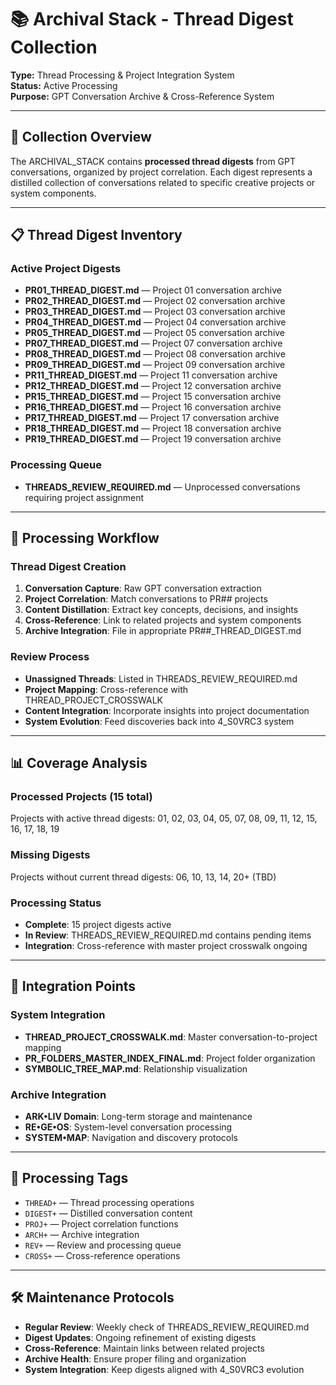 # 📚 Archival Stack - Thread Digest Collection
**Type:** Thread Processing & Project Integration System  
**Status:** Active Processing  
**Purpose:** GPT Conversation Archive & Cross-Reference System

---

## 🎯 Collection Overview
The ARCHIVAL_STACK contains **processed thread digests** from GPT conversations, organized by project correlation. Each digest represents a distilled collection of conversations related to specific creative projects or system components.

---

## 📋 Thread Digest Inventory

### Active Project Digests
- **PR01_THREAD_DIGEST.md** — Project 01 conversation archive
- **PR02_THREAD_DIGEST.md** — Project 02 conversation archive  
- **PR03_THREAD_DIGEST.md** — Project 03 conversation archive
- **PR04_THREAD_DIGEST.md** — Project 04 conversation archive
- **PR05_THREAD_DIGEST.md** — Project 05 conversation archive
- **PR07_THREAD_DIGEST.md** — Project 07 conversation archive
- **PR08_THREAD_DIGEST.md** — Project 08 conversation archive
- **PR09_THREAD_DIGEST.md** — Project 09 conversation archive
- **PR11_THREAD_DIGEST.md** — Project 11 conversation archive
- **PR12_THREAD_DIGEST.md** — Project 12 conversation archive
- **PR15_THREAD_DIGEST.md** — Project 15 conversation archive
- **PR16_THREAD_DIGEST.md** — Project 16 conversation archive
- **PR17_THREAD_DIGEST.md** — Project 17 conversation archive
- **PR18_THREAD_DIGEST.md** — Project 18 conversation archive
- **PR19_THREAD_DIGEST.md** — Project 19 conversation archive

### Processing Queue
- **THREADS_REVIEW_REQUIRED.md** — Unprocessed conversations requiring project assignment

---

## 🔄 Processing Workflow

### Thread Digest Creation
1. **Conversation Capture**: Raw GPT conversation extraction
2. **Project Correlation**: Match conversations to PR## projects
3. **Content Distillation**: Extract key concepts, decisions, and insights
4. **Cross-Reference**: Link to related projects and system components
5. **Archive Integration**: File in appropriate PR##_THREAD_DIGEST.md

### Review Process
- **Unassigned Threads**: Listed in THREADS_REVIEW_REQUIRED.md
- **Project Mapping**: Cross-reference with THREAD_PROJECT_CROSSWALK
- **Content Integration**: Incorporate insights into project documentation
- **System Evolution**: Feed discoveries back into 4_S0VRC3 system

---

## 📊 Coverage Analysis

### Processed Projects (15 total)
Projects with active thread digests: 01, 02, 03, 04, 05, 07, 08, 09, 11, 12, 15, 16, 17, 18, 19

### Missing Digests
Projects without current thread digests: 06, 10, 13, 14, 20+ (TBD)

### Processing Status
- **Complete**: 15 project digests active
- **In Review**: THREADS_REVIEW_REQUIRED.md contains pending items
- **Integration**: Cross-reference with master project crosswalk ongoing

---

## 🔗 Integration Points

### System Integration
- **THREAD_PROJECT_CROSSWALK.md**: Master conversation-to-project mapping
- **PR_FOLDERS_MASTER_INDEX_FINAL.md**: Project folder organization
- **SYMBOLIC_TREE_MAP.md**: Relationship visualization

### Archive Integration  
- **ARK•LIV Domain**: Long-term storage and maintenance
- **RE•GE•OS**: System-level conversation processing
- **SYSTEM•MAP**: Navigation and discovery protocols

---

## 📌 Processing Tags
- `THREAD+` — Thread processing operations
- `DIGEST+` — Distilled conversation content
- `PROJ+` — Project correlation functions
- `ARCH+` — Archive integration
- `REV+` — Review and processing queue
- `CROSS+` — Cross-reference operations

---

## 🛠️ Maintenance Protocols
- **Regular Review**: Weekly check of THREADS_REVIEW_REQUIRED.md
- **Digest Updates**: Ongoing refinement of existing digests
- **Cross-Reference**: Maintain links between related projects
- **Archive Health**: Ensure proper filing and organization
- **System Integration**: Keep digests aligned with 4_S0VRC3 evolution